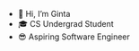 - 👋 Hi, I’m Ginta
- &#127891; CS Undergrad Student
- &#128526; Aspiring Software Engineer

<!---
Ginta449/Ginta449 is a ✨ special ✨ repository because its `README.md` (this file) appears on your GitHub profile.
You can click the Preview link to take a look at your changes.
--->
